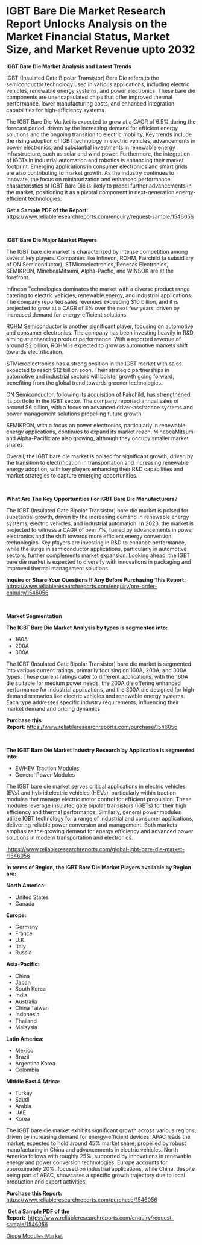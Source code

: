 <p><h1>IGBT Bare Die Market Research Report Unlocks Analysis on the Market Financial Status, Market Size, and Market Revenue upto 2032</h1></p><p><strong>IGBT Bare Die Market Analysis and Latest Trends</strong></p>
<p><p>IGBT (Insulated Gate Bipolar Transistor) Bare Die refers to the semiconductor technology used in various applications, including electric vehicles, renewable energy systems, and power electronics. These bare die components are unencapsulated chips that offer improved thermal performance, lower manufacturing costs, and enhanced integration capabilities for high-efficiency systems.</p><p>The IGBT Bare Die Market is expected to grow at a CAGR of 6.5% during the forecast period, driven by the increasing demand for efficient energy solutions and the ongoing transition to electric mobility. Key trends include the rising adoption of IGBT technology in electric vehicles, advancements in power electronics, and substantial investments in renewable energy infrastructure, such as solar and wind power. Furthermore, the integration of IGBTs in industrial automation and robotics is enhancing their market footprint. Emerging applications in consumer electronics and smart grids are also contributing to market growth. As the industry continues to innovate, the focus on miniaturization and enhanced performance characteristics of IGBT Bare Die is likely to propel further advancements in the market, positioning it as a pivotal component in next-generation energy-efficient technologies.</p></p>
<p><strong>Get a Sample PDF of the Report:&nbsp;</strong> <a href="https://www.reliableresearchreports.com/enquiry/request-sample/1546056?utm_campaign=2395&utm_medium=2&utm_source=Github&utm_content=ia&utm_term=06042025&utm_id=igbt-bare-die">https://www.reliableresearchreports.com/enquiry/request-sample/1546056</a></p>
<p>&nbsp;</p>
<p><strong>IGBT Bare Die Major Market Players</strong></p>
<p><p>The IGBT bare die market is characterized by intense competition among several key players. Companies like Infineon, ROHM, Fairchild (a subsidiary of ON Semiconductor), STMicroelectronics, Renesas Electronics, SEMIKRON, MinebeaMitsumi, Alpha-Pacfic, and WINSOK are at the forefront.</p><p>Infineon Technologies dominates the market with a diverse product range catering to electric vehicles, renewable energy, and industrial applications. The company reported sales revenues exceeding $10 billion, and it is projected to grow at a CAGR of 8% over the next few years, driven by increased demand for energy-efficient solutions.</p><p>ROHM Semiconductor is another significant player, focusing on automotive and consumer electronics. The company has been investing heavily in R&D, aiming at enhancing product performance. With a reported revenue of around $2 billion, ROHM is expected to grow as automotive markets shift towards electrification.</p><p>STMicroelectronics has a strong position in the IGBT market with sales expected to reach $12 billion soon. Their strategic partnerships in automotive and industrial sectors will bolster growth going forward, benefiting from the global trend towards greener technologies.</p><p>ON Semiconductor, following its acquisition of Fairchild, has strengthened its portfolio in the IGBT sector. The company reported annual sales of around $6 billion, with a focus on advanced driver-assistance systems and power management solutions propelling future growth.</p><p>SEMIKRON, with a focus on power electronics, particularly in renewable energy applications, continues to expand its market reach. MinebeaMitsumi and Alpha-Pacific are also growing, although they occupy smaller market shares.</p><p>Overall, the IGBT bare die market is poised for significant growth, driven by the transition to electrification in transportation and increasing renewable energy adoption, with key players enhancing their R&D capabilities and market strategies to capture emerging opportunities.</p></p>
<p>&nbsp;</p>
<p><strong>What Are The Key Opportunities For IGBT Bare Die Manufacturers?</strong></p>
<p><p>The IGBT (Insulated Gate Bipolar Transistor) bare die market is poised for substantial growth, driven by the increasing demand in renewable energy systems, electric vehicles, and industrial automation. In 2023, the market is projected to witness a CAGR of over 7%, fueled by advancements in power electronics and the shift towards more efficient energy conversion technologies. Key players are investing in R&D to enhance performance, while the surge in semiconductor applications, particularly in automotive sectors, further complements market expansion. Looking ahead, the IGBT bare die market is expected to diversify with innovations in packaging and improved thermal management solutions.</p></p>
<p><strong>Inquire or Share Your Questions If Any Before Purchasing This Report:</strong> <a href="https://www.reliableresearchreports.com/enquiry/pre-order-enquiry/1546056?utm_campaign=2395&utm_medium=2&utm_source=Github&utm_content=ia&utm_term=06042025&utm_id=igbt-bare-die">https://www.reliableresearchreports.com/enquiry/pre-order-enquiry/1546056</a></p>
<p>&nbsp;</p>
<p><strong>Market Segmentation</strong></p>
<p><strong>The IGBT Bare Die Market Analysis by types is segmented into:</strong></p>
<p><ul><li>160A</li><li>200A</li><li>300A</li></ul></p>
<p><p>The IGBT (Insulated Gate Bipolar Transistor) bare die market is segmented into various current ratings, primarily focusing on 160A, 200A, and 300A types. These current ratings cater to different applications, with the 160A die suitable for medium power needs, the 200A die offering enhanced performance for industrial applications, and the 300A die designed for high-demand scenarios like electric vehicles and renewable energy systems. Each type addresses specific industry requirements, influencing their market demand and pricing dynamics.</p></p>
<p><strong>Purchase this Report:&nbsp;</strong><a href="https://www.reliableresearchreports.com/purchase/1546056?utm_campaign=2395&utm_medium=2&utm_source=Github&utm_content=ia&utm_term=06042025&utm_id=igbt-bare-die">https://www.reliableresearchreports.com/purchase/1546056</a></p>
<p>&nbsp;</p>
<p><strong>The IGBT Bare Die Market Industry Research by Application is segmented into:</strong></p>
<p><ul><li>EV/HEV Traction Modules</li><li>General Power Modules</li></ul></p>
<p><p>The IGBT bare die market serves critical applications in electric vehicles (EVs) and hybrid electric vehicles (HEVs), particularly within traction modules that manage electric motor control for efficient propulsion. These modules leverage insulated gate bipolar transistors (IGBTs) for their high efficiency and thermal performance. Similarly, general power modules utilize IGBT technology for a range of industrial and consumer applications, delivering reliable power conversion and management. Both markets emphasize the growing demand for energy efficiency and advanced power solutions in modern transportation and electronics.</p></p>
<p><a href="https://www.reliableresearchreports.com/global-igbt-bare-die-market-r1546056?utm_campaign=2395&utm_medium=2&utm_source=Github&utm_content=ia&utm_term=06042025&utm_id=igbt-bare-die">&nbsp;https://www.reliableresearchreports.com/global-igbt-bare-die-market-r1546056</a></p>
<p><strong>In terms of Region, the IGBT Bare Die Market Players available by Region are:</strong></p>
<p>
    <p> <strong> North America: </strong>
        <ul>
            <li>United States</li>
            <li>Canada</li>
        </ul>
        </p> 
    <p> <strong> Europe: </strong>
        <ul>
            <li>Germany</li>
            <li>France</li>
            <li>U.K.</li>
            <li>Italy</li>
            <li>Russia</li>
        </ul>
        </p> 
    <p> <strong> Asia-Pacific: </strong>
        <ul>
            <li>China</li>
            <li>Japan</li>
            <li>South Korea</li>
            <li>India</li>
            <li>Australia</li>
            <li>China Taiwan</li>
            <li>Indonesia</li>
            <li>Thailand</li>
            <li>Malaysia</li>
        </ul>
        </p> 
    <p> <strong> Latin America: </strong>
        <ul>
            <li>Mexico</li>
            <li>Brazil</li>
            <li>Argentina Korea</li>
            <li>Colombia</li>
        </ul>
        </p> 
    <p> <strong> Middle East & Africa: </strong>
        <ul>
            <li>Turkey</li>
            <li>Saudi</li>
            <li>Arabia</li>
            <li>UAE</li>
            <li>Korea</li>
        </ul>
    </p>
    </p>
<p><p>The IGBT bare die market exhibits significant growth across various regions, driven by increasing demand for energy-efficient devices. APAC leads the market, expected to hold around 45% market share, propelled by robust manufacturing in China and advancements in electric vehicles. North America follows with roughly 25%, supported by innovations in renewable energy and power conversion technologies. Europe accounts for approximately 20%, focused on industrial applications, while China, despite being part of APAC, showcases a specific growth trajectory due to local production and export activities.</p></p>
<p><strong>Purchase this Report: </strong><a href="https://www.reliableresearchreports.com/purchase/1546056?utm_campaign=2395&utm_medium=2&utm_source=Github&utm_content=ia&utm_term=06042025&utm_id=igbt-bare-die">https://www.reliableresearchreports.com/purchase/1546056</a></p>
<p>&nbsp;<strong>Get a Sample PDF of the Report:&nbsp;&nbsp;</strong><a href="https://www.reliableresearchreports.com/enquiry/request-sample/1546056?utm_campaign=2395&utm_medium=2&utm_source=Github&utm_content=ia&utm_term=06042025&utm_id=igbt-bare-die">https://www.reliableresearchreports.com/enquiry/request-sample/1546056</a></p>
<p><strong></strong></p>
<p><p><a href="https://github.com/hillsmyung726/Market-Research-Report-List-1/blob/main/diode-modules-market.md?utm_campaign=2395&utm_medium=2&utm_source=Github&utm_content=ia&utm_term=06042025&utm_id=igbt-bare-die">Diode Modules Market</a></p></p>